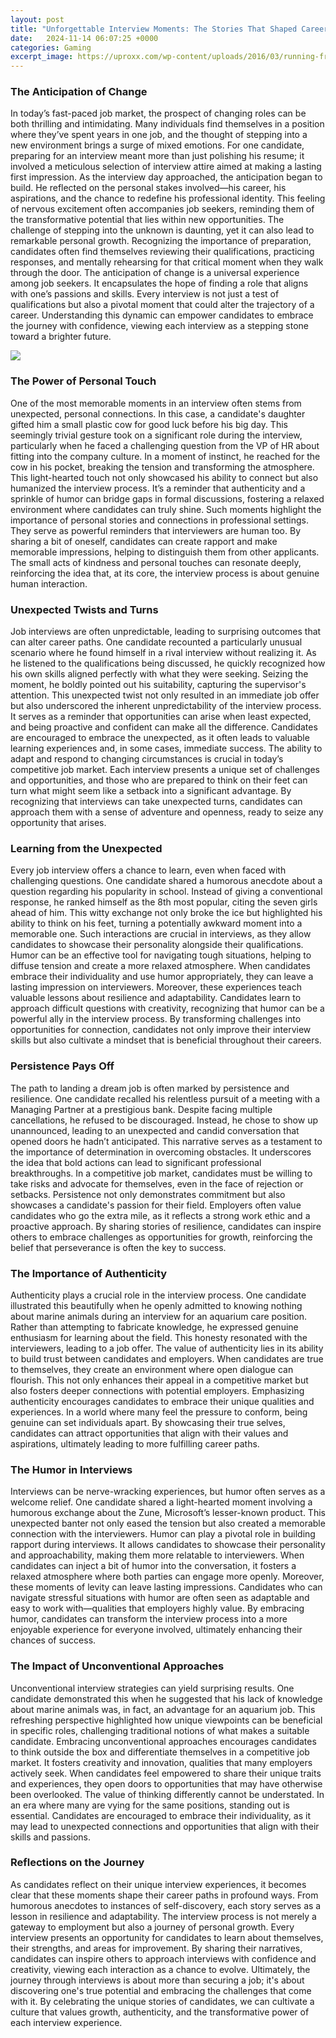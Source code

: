 ```yaml
---
layout: post
title: "Unforgettable Interview Moments: The Stories That Shaped Careers"
date:   2024-11-14 06:07:25 +0000
categories: Gaming
excerpt_image: https://uproxx.com/wp-content/uploads/2016/03/running-from-building.jpg
---
```


### The Anticipation of Change
In today’s fast-paced job market, the prospect of changing roles can be both thrilling and intimidating. Many individuals find themselves in a position where they’ve spent years in one job, and the thought of stepping into a new environment brings a surge of mixed emotions. For one candidate, preparing for an interview meant more than just polishing his resume; it involved a meticulous selection of interview attire aimed at making a lasting first impression. 
As the interview day approached, the anticipation began to build. He reflected on the personal stakes involved—his career, his aspirations, and the chance to redefine his professional identity. This feeling of nervous excitement often accompanies job seekers, reminding them of the transformative potential that lies within new opportunities. The challenge of stepping into the unknown is daunting, yet it can also lead to remarkable personal growth. Recognizing the importance of preparation, candidates often find themselves reviewing their qualifications, practicing responses, and mentally rehearsing for that critical moment when they walk through the door.
The anticipation of change is a universal experience among job seekers. It encapsulates the hope of finding a role that aligns with one’s passions and skills. Every interview is not just a test of qualifications but also a pivotal moment that could alter the trajectory of a career. Understanding this dynamic can empower candidates to embrace the journey with confidence, viewing each interview as a stepping stone toward a brighter future.

![](https://uproxx.com/wp-content/uploads/2016/03/running-from-building.jpg)
### The Power of Personal Touch
One of the most memorable moments in an interview often stems from unexpected, personal connections. In this case, a candidate's daughter gifted him a small plastic cow for good luck before his big day. This seemingly trivial gesture took on a significant role during the interview, particularly when he faced a challenging question from the VP of HR about fitting into the company culture. 
In a moment of instinct, he reached for the cow in his pocket, breaking the tension and transforming the atmosphere. This light-hearted touch not only showcased his ability to connect but also humanized the interview process. It’s a reminder that authenticity and a sprinkle of humor can bridge gaps in formal discussions, fostering a relaxed environment where candidates can truly shine. 
Such moments highlight the importance of personal stories and connections in professional settings. They serve as powerful reminders that interviewers are human too. By sharing a bit of oneself, candidates can create rapport and make memorable impressions, helping to distinguish them from other applicants. The small acts of kindness and personal touches can resonate deeply, reinforcing the idea that, at its core, the interview process is about genuine human interaction.
### Unexpected Twists and Turns
Job interviews are often unpredictable, leading to surprising outcomes that can alter career paths. One candidate recounted a particularly unusual scenario where he found himself in a rival interview without realizing it. As he listened to the qualifications being discussed, he quickly recognized how his own skills aligned perfectly with what they were seeking. Seizing the moment, he boldly pointed out his suitability, capturing the supervisor's attention.
This unexpected twist not only resulted in an immediate job offer but also underscored the inherent unpredictability of the interview process. It serves as a reminder that opportunities can arise when least expected, and being proactive and confident can make all the difference. Candidates are encouraged to embrace the unexpected, as it often leads to valuable learning experiences and, in some cases, immediate success.
The ability to adapt and respond to changing circumstances is crucial in today’s competitive job market. Each interview presents a unique set of challenges and opportunities, and those who are prepared to think on their feet can turn what might seem like a setback into a significant advantage. By recognizing that interviews can take unexpected turns, candidates can approach them with a sense of adventure and openness, ready to seize any opportunity that arises.
### Learning from the Unexpected
Every job interview offers a chance to learn, even when faced with challenging questions. One candidate shared a humorous anecdote about a question regarding his popularity in school. Instead of giving a conventional response, he ranked himself as the 8th most popular, citing the seven girls ahead of him. This witty exchange not only broke the ice but highlighted his ability to think on his feet, turning a potentially awkward moment into a memorable one.
Such interactions are crucial in interviews, as they allow candidates to showcase their personality alongside their qualifications. Humor can be an effective tool for navigating tough situations, helping to diffuse tension and create a more relaxed atmosphere. When candidates embrace their individuality and use humor appropriately, they can leave a lasting impression on interviewers.
Moreover, these experiences teach valuable lessons about resilience and adaptability. Candidates learn to approach difficult questions with creativity, recognizing that humor can be a powerful ally in the interview process. By transforming challenges into opportunities for connection, candidates not only improve their interview skills but also cultivate a mindset that is beneficial throughout their careers.
### Persistence Pays Off
The path to landing a dream job is often marked by persistence and resilience. One candidate recalled his relentless pursuit of a meeting with a Managing Partner at a prestigious bank. Despite facing multiple cancellations, he refused to be discouraged. Instead, he chose to show up unannounced, leading to an unexpected and candid conversation that opened doors he hadn’t anticipated.
This narrative serves as a testament to the importance of determination in overcoming obstacles. It underscores the idea that bold actions can lead to significant professional breakthroughs. In a competitive job market, candidates must be willing to take risks and advocate for themselves, even in the face of rejection or setbacks.
Persistence not only demonstrates commitment but also showcases a candidate's passion for their field. Employers often value candidates who go the extra mile, as it reflects a strong work ethic and a proactive approach. By sharing stories of resilience, candidates can inspire others to embrace challenges as opportunities for growth, reinforcing the belief that perseverance is often the key to success.
### The Importance of Authenticity
Authenticity plays a crucial role in the interview process. One candidate illustrated this beautifully when he openly admitted to knowing nothing about marine animals during an interview for an aquarium care position. Rather than attempting to fabricate knowledge, he expressed genuine enthusiasm for learning about the field. This honesty resonated with the interviewers, leading to a job offer.
The value of authenticity lies in its ability to build trust between candidates and employers. When candidates are true to themselves, they create an environment where open dialogue can flourish. This not only enhances their appeal in a competitive market but also fosters deeper connections with potential employers.
Emphasizing authenticity encourages candidates to embrace their unique qualities and experiences. In a world where many feel the pressure to conform, being genuine can set individuals apart. By showcasing their true selves, candidates can attract opportunities that align with their values and aspirations, ultimately leading to more fulfilling career paths.
### The Humor in Interviews
Interviews can be nerve-wracking experiences, but humor often serves as a welcome relief. One candidate shared a light-hearted moment involving a humorous exchange about the Zune, Microsoft’s lesser-known product. This unexpected banter not only eased the tension but also created a memorable connection with the interviewers.
Humor can play a pivotal role in building rapport during interviews. It allows candidates to showcase their personality and approachability, making them more relatable to interviewers. When candidates can inject a bit of humor into the conversation, it fosters a relaxed atmosphere where both parties can engage more openly.
Moreover, these moments of levity can leave lasting impressions. Candidates who can navigate stressful situations with humor are often seen as adaptable and easy to work with—qualities that employers highly value. By embracing humor, candidates can transform the interview process into a more enjoyable experience for everyone involved, ultimately enhancing their chances of success.
### The Impact of Unconventional Approaches
Unconventional interview strategies can yield surprising results. One candidate demonstrated this when he suggested that his lack of knowledge about marine animals was, in fact, an advantage for an aquarium job. This refreshing perspective highlighted how unique viewpoints can be beneficial in specific roles, challenging traditional notions of what makes a suitable candidate.
Embracing unconventional approaches encourages candidates to think outside the box and differentiate themselves in a competitive job market. It fosters creativity and innovation, qualities that many employers actively seek. When candidates feel empowered to share their unique traits and experiences, they open doors to opportunities that may have otherwise been overlooked.
The value of thinking differently cannot be understated. In an era where many are vying for the same positions, standing out is essential. Candidates are encouraged to embrace their individuality, as it may lead to unexpected connections and opportunities that align with their skills and passions.
### Reflections on the Journey
As candidates reflect on their unique interview experiences, it becomes clear that these moments shape their career paths in profound ways. From humorous anecdotes to instances of self-discovery, each story serves as a lesson in resilience and adaptability. The interview process is not merely a gateway to employment but also a journey of personal growth.
Every interview presents an opportunity for candidates to learn about themselves, their strengths, and areas for improvement. By sharing their narratives, candidates can inspire others to approach interviews with confidence and creativity, viewing each interaction as a chance to evolve.
Ultimately, the journey through interviews is about more than securing a job; it's about discovering one's true potential and embracing the challenges that come with it. By celebrating the unique stories of candidates, we can cultivate a culture that values growth, authenticity, and the transformative power of each interview experience.